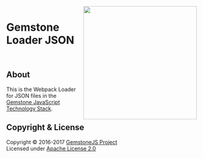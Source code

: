 
<img src="https://rawgit.com/gemstonejs/gemstone-artwork/master/gemstone-logo-white.svg" width="300" align="right" alt=""/>

Gemstone Loader JSON
====================

<p/>
<img src="https://nodei.co/npm/gemstone-loader-json.png?downloads=true&stars=true" alt=""/>
<p/>
<img src="https://david-dm.org/rse/gemstone-loader-json.png" alt=""/>

About
-----

This is the Webpack Loader for JSON files in the
[Gemstone JavaScript Technology Stack](http://gemstonejs.com).

Copyright &amp; License
-----------------------

Copyright &copy; 2016-2017 [GemstoneJS Project](http://gemstonejs.com)<br/>
Licensed under [Apache License 2.0](https://spdx.org/licenses/Apache-2.0)

